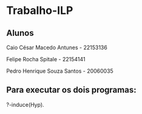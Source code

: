 # Trabalho-ILP
## Alunos
Caio César Macedo Antunes - 22153136

Felipe Rocha Spitale - 22154141

Pedro Henrique Souza Santos - 20060035

## Para executar os dois programas:

?-induce(Hyp).
